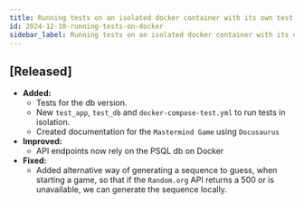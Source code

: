 ```yaml
---
title: Running tests on an isolated docker container with its own test database 2024-12-10
id: 2024-12-10-running-tests-on-docker
sidebar_label: Running tests on an isolated docker container with its own test database 2024-12-10
---
```


## [Released]

- **Added:**
  - Tests for the db version.
  - New `test_app`, `test_db` and `docker-compose-test.yml` to run tests in isolation.
  - Created documentation for the `Mastermind Game` using `Docusaurus`
- **Improved:**
  - API endpoints now rely on the PSQL db on Docker
- **Fixed:**
  - Added alternative way of generating a sequence to guess, when starting a game, so that if the `Random.org` API returns a 500 or is unavailable, we can generate the sequence locally.
